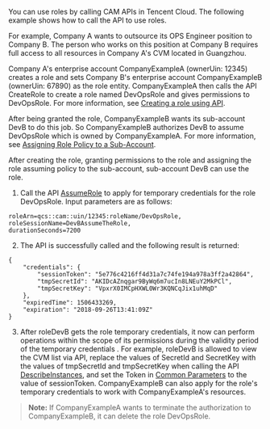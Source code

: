 You can use roles by calling CAM APIs in Tencent Cloud. The following example shows how to call the API to use roles.

For example,  Company A wants to outsource its OPS Engineer position to Company B. The person who works on this position at Company B requires full access to all resources in Company A's CVM located in Guangzhou.

Company A's enterprise account CompanyExampleA (ownerUin: 12345) creates a role and sets Company B's enterprise account CompanyExampleB (ownerUin: 67890) as the role entity. CompanyExampleA then calls the API CreateRole to create a role named DevOpsRole and gives permissions to DevOpsRole. For more information, see [Creating a role using API](https://intl.cloud.tencent.com/document/product/598/19381#.E9.80.9A.E8.BF.87-api-.E5.88.9B.E5.BB.BA).

After being granted the role, CompanyExampleB wants its sub-account DevB to do this job. So CompanyExampleB authorizes DevB to assume DevOpsRole which is owned by CompanyExampleA. For more information, see [Assigning Role Policy to a Sub-Account](https://intl.cloud.tencent.com/document/product/598/19422).

After creating the role, granting permissions to the role and assigning the role assuming policy to the sub-account, sub-account DevB can use the role.

1. Call the API [AssumeRole](https://intl.cloud.tencent.com/document/product/598/13895) to apply for temporary credentials for the role DevOpsRole. Input parameters are as follows: 
```
roleArn=qcs::cam::uin/12345:roleName/DevOpsRole,
roleSessionName=DevBAssumeTheRole,
durationSeconds=7200
```
2. The API is successfully called and the following result is returned: 
```
{
	"credentials": {
		"sessionToken": "5e776c4216ff4d31a7c74fe194a978a3ff2a42864",
		"tmpSecretId": "AKIDcAZnqgar9ByWq6m7ucIn8LNEuY2MkPCl",
		"tmpSecretKey": "VpxrX0IMCpHXWL0Wr3KQNCqJix1uhMqD"
	},
	"expiredTime": 1506433269,
	"expiration": "2018-09-26T13:41:09Z"
}
```
3. After roleDevB gets the role temporary credentials, it now can perform operations within the scope of its permissions during the validity period of the temporary credentials . For example, roleDevB is allowed to view the CVM list via API, replace the values of SecretId and SecretKey with the values of tmpSecretId and tmpSecretKey when calling the API [DescribeInstances](https://intl.cloud.tencent.com/document/product/213/15728), and set the Token in [Common Parameters](https://intl.cloud.tencent.com/document/api/213/15692) to the value of sessionToken. CompanyExampleB can also apply for the role's temporary credentials to work with CompanyExampleA's resources.
>**Note:**
>If CompanyExampleA wants to terminate the authorization to CompanyExampleB, it can delete the role DevOpsRole.



